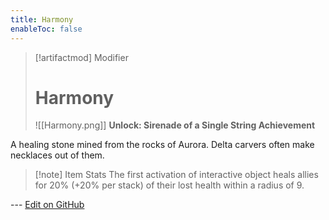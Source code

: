```yaml
---
title: Harmony
enableToc: false
---
```

> [!artifactmod] Modifier
>
> # Harmony
>
> ![[Harmony.png]]
>**Unlock: Sirenade of a Single String Achievement** 

A healing stone mined from the rocks of Aurora. Delta carvers often make necklaces out of them.

> [!note] Item Stats
> The first activation of interactive object heals allies for 20% (+20% per stack) of their lost health within a radius of 9.

--- [Edit on GitHub](https://github.com/Mondrethos/gatekeeperwiki/edit/main/content/Artifacts/Harmony.md)